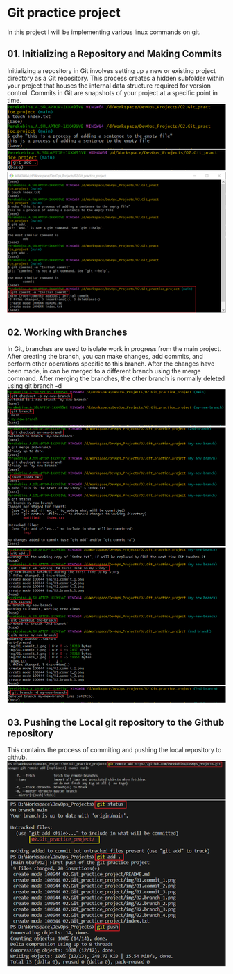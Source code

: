 # Git practice project

In this project I will be implementing various linux commands on git.

## 01. Initializing a Repository and Making Commits
Initializing a repository in Git involves setting up a new or existing project directory as a Git repository. This process creates a hidden subfolder within your project that houses the internal data structure required for version control. Commits in Git are snapshots of your project at a specific point in time.
![](./img/01.commit_1.png)
![](./img/01.commit_2.png)
![](./img/01.commit_3.png)

## 02. Working with Branches
In Git, branches are used to isolate work in progress from the main project. After creating the branch, you can make changes, add commits, and perform other operations specific to this branch. After the changes have been made, in can be merged to a different branch using the merge command. After merging the branches, the other branch is normally deleted using git branch -d
![](./img/02.branch_1.png)
![](./img/02.branch_2.png)
![](./img/02.branch_3.png)
![](./img/02.branch_4.png)

## 03. Pushing the Local git repository to the Github repository
This contains the process of commiting and pushing the local repository to github.
![](./img/03.pushing_local-repo_1.png)
![](./img/03.pushing_local-repo_2.png)


